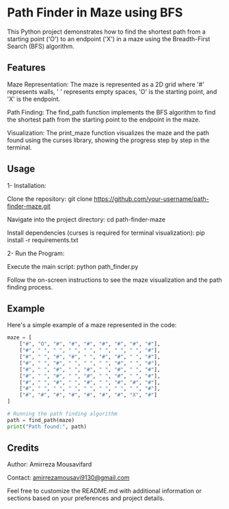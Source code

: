 # Path Finder in Maze using BFS

This Python project demonstrates how to find the shortest path from a starting point ('O') to an endpoint ('X') in a maze using the Breadth-First Search (BFS) algorithm.

## Features
Maze Representation: The maze is represented as a 2D grid where '#' represents walls, ' ' represents empty spaces, 'O' is the starting point, and 'X' is the endpoint.

Path Finding: The find_path function implements the BFS algorithm to find the shortest path from the starting point to the endpoint in the maze.

Visualization: The print_maze function visualizes the maze and the path found using the curses library, showing the progress step by step in the terminal.

## Usage
1- Installation:

Clone the repository: git clone https://github.com/your-username/path-finder-maze.git

Navigate into the project directory: cd path-finder-maze

Install dependencies (curses is required for terminal visualization): pip install -r requirements.txt

2- Run the Program:

Execute the main script: python path_finder.py

Follow the on-screen instructions to see the maze visualization and the path finding process.

## Example
Here's a simple example of a maze represented in the code:

```python
maze = [
    ["#", "O", "#", "#", "#", "#", "#", "#", "#"],
    ["#", " ", " ", " ", " ", " ", " ", " ", "#"],
    ["#", " ", "#", "#", " ", "#", "#", " ", "#"],
    ["#", " ", "#", " ", " ", " ", "#", " ", "#"],
    ["#", " ", "#", " ", "#", " ", "#", " ", "#"],
    ["#", " ", "#", " ", "#", " ", "#", " ", "#"],
    ["#", " ", "#", " ", "#", " ", "#", "#", "#"],
    ["#", " ", " ", " ", " ", " ", " ", " ", "#"],
    ["#", "#", "#", "#", "#", "#", "#", "X", "#"]
]

# Running the path finding algorithm
path = find_path(maze)
print("Path found:", path)
```
## Credits
Author: Amirreza Mousavifard

Contact: amirrezamousavi9130@gmail.com

Feel free to customize the README.md with additional information or sections based on your preferences and project details.
